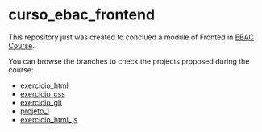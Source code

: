 # curso_ebac_frontend

This repository just was created to conclued a module of Fronted in [EBAC Course](https://ebaconline.com.br/front-end-profession).


You can browse the branches to check the projects proposed during the course:

* [exercicio_html](https://github.com/vitoriamatos/curso_ebac_frontend/tree/exerc%C3%ACcio_html)
* [exercicio_css](https://github.com/vitoriamatos/curso_ebac_frontend/tree/exercicio_css)
* [exercicio_git](https://github.com/vitoriamatos/curso_ebac_frontend/tree/exercicio_git)
* [projeto_1](https://github.com/vitoriamatos/curso_ebac_frontend/tree/projeto_1)
* [exercicio_html_js](https://github.com/vitoriamatos/curso_ebac_frontend/tree/exercicio_html_js)
